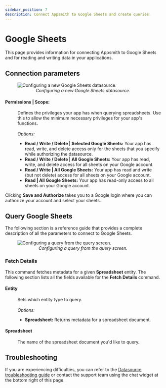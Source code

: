 ```yaml
---
sidebar_position: 7
description: Connect Appsmith to Google Sheets and create queries.
---
```


# Google Sheets

This page provides information for connecting Appsmith to Google Sheets and for reading and writing data in your applications.

## Connection parameters

<figure>
  <img src="/img/gsheets_datasource_config.png" style={{width: "100%", height: "auto"}} alt="Configuring a new Google Sheets datasource."/>
  <figcaption align="center"><i>Configuring a new Google Sheets datasource.</i></figcaption>
</figure>

#### Permissions | Scope:

<dd>Defines the privileges your app has when querying spreadsheets. Use this to allow the minimum necessary privileges for your app's functions.</dd><br/>
<dd>
  <i>Options:</i>
  <ul>
    <li><b>Read / Write / Delete | Selected Google Sheets:</b> Your app has read, write, and delete access only for the sheets that you specify while authorizing the datasource.</li>
    <li><b>Read / Write / Delete | All Google Sheets:</b> Your app has read, write, and delete access for all sheets on your Google account.</li>
    <li><b>Read / Write | All Google Sheets:</b> Your app has read and write (but not delete) access for all sheets on your Google account.</li>
    <li><b>Read | All Google Sheets:</b> Your app has read-only access to all sheets on your Google account.</li>
  </ul>
</dd>

Clicking **Save and Authorize** takes you to a Google login where you can authorize your account and select your sheets.

## Query Google Sheets

The following section is a reference guide that provides a complete description of all the parameters to connect to Google Sheets.

<figure>
  <img src="/img/gsheets-query-config.png" style={{width: "100%", height: "auto"}} alt="Configuring a query from the query screen."/>
  <figcaption align="center"><i>Configuring a query from the query screen.</i></figcaption>
</figure>

### Fetch Details

This command fetches metadata for a given **Spreadsheet** entity. The following section lists all the fields available for the **Fetch Details** command.

#### Entity

<dd>Sets which entity type to query.</dd><br/>
<dd>
  <i>Options:</i>
    <ul>
        <li><b>Spreadsheet:</b> Returns metadata for a spreadsheet document.</li>
    </ul>
</dd>

#### Spreadsheet

<dd> The name of the spreadsheet document you'd like to query.</dd>

## Troubleshooting

If you are experiencing difficulties, you can refer to the [Datasource troubleshooting guide](/help-and-support/troubleshooting-guide/action-errors/datasource-errors) or contact the support team using the chat widget at the bottom right of this page.
